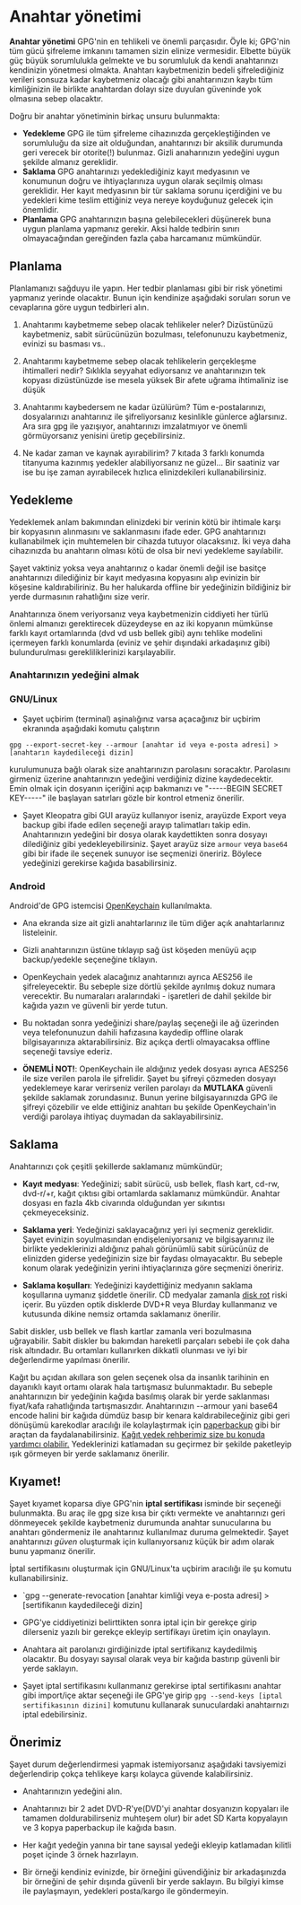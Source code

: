 # Anahtar yönetimi

**Anahtar yönetimi** GPG'nin en tehlikeli ve önemli parçasıdır. Öyle ki; GPG'nin tüm gücü şifreleme imkanını tamamen sizin elinize vermesidir. Elbette büyük güç büyük sorumlulukla gelmekte ve bu sorumluluk da kendi anahtarınızı kendinizin yönetmesi olmakta. Anahtarı kaybetmenizin bedeli şifrelediğiniz verileri sonsuza kadar kaybetmeniz olacağı gibi anahtarınızın kaybı tüm kimliğinizin ile birlikte anahtardan dolayı size duyulan güveninde yok olmasına sebep olacaktır.

Doğru bir anahtar yönetiminin birkaç unsuru bulunmakta:

* __Yedekleme__ GPG ile tüm şifreleme cihazınızda gerçekleştiğinden ve sorumluluğu da size ait olduğundan, anahtarınızı bir aksilik durumunda geri verecek bir otorite(!) bulunmaz. Gizli anaharınızın yedeğini uygun şekilde almanız gereklidir.
* __Saklama__ GPG anahtarınızı yedeklediğiniz kayıt medyasının ve konumunun doğru ve ihtiyaçlarınıza uygun olarak seçilmiş olması gereklidir. Her kayıt medyasının bir tür saklama sorunu içerdiğini ve bu yedekleri kime teslim ettiğiniz veya nereye koyduğunuz gelecek için önemlidir.
* __Planlama__ GPG anahtarınızın başına gelebilecekleri düşünerek buna uygun planlama yapmanız gerekir. Aksi halde tedbirin sınırı olmayacağından gereğinden fazla çaba harcamanız mümkündür.

## Planlama

Planlamanızı sağduyu ile yapın. Her tedbir planlaması gibi bir risk yönetimi yapmanız yerinde olacaktır. Bunun için kendinize aşağıdaki soruları sorun ve cevaplarına göre uygun tedbirleri alın.

1. Anahtarımı kaybetmeme sebep olacak tehlikeler neler?
Dizüstünüzü kaybetmeniz, sabit sürücünüzün bozulması, telefonunuzu kaybetmeniz, evinizi su basması vs..

2. Anahtarımı kaybetmeme sebep olacak tehlikelerin gerçekleşme ihtimalleri nedir?
Sıklıkla seyyahat ediyorsanız ve anahtarınızın tek kopyası dizüstünüzde ise mesela yüksek
Bir afete uğrama ihtimaliniz ise düşük

3. Anahtarımı kaybedersem ne kadar üzülürüm?
Tüm e-postalarınızı, dosyalarınızı anahtarınız ile şifreliyorsanız kesinlikle günlerce ağlarsınız.
Ara sıra gpg ile yazışıyor, anahtarınızı imzalatmıyor ve önemli görmüyorsanız yenisini üretip geçebilirsiniz.

4. Ne kadar zaman ve kaynak ayırabilirim?
7 kıtada 3 farklı konumda titanyuma kazınmış yedekler alabiliyorsanız ne güzel...
Bir saatiniz var ise bu işe zaman ayırabilecek hızlıca elinizdekileri kullanabilirsiniz.

## Yedekleme

Yedeklemek anlam bakımından elinizdeki bir verinin kötü bir ihtimale karşı bir kopyasının alınmasını ve saklanmasını ifade eder. GPG anahtarınızı kullanabilmek için muhtemelen bir cihazda tutuyor olacaksınız. İki veya daha cihazınızda bu anahtarın olması kötü de olsa bir nevi yedekleme sayılabilir.

Şayet vaktiniz yoksa veya anahtarınız o kadar önemli değil ise basitçe anahtarınızı dilediğiniz bir kayıt medyasına kopyasını alıp evinizin bir köşesine kaldırabiliriniz. Bu her halukarda offline bir yedeğinizin bildiğiniz bir yerde durmasının rahatlığını size verir.

Anahtarınıza önem veriyorsanız veya kaybetmenizin ciddiyeti her türlü önlemi almanızı gerektirecek düzeydeyse en az iki kopyanın mümkünse farklı kayıt ortamlarında (dvd vd usb bellek gibi) aynı tehlike modelini içermeyen farklı konumlarda (eviniz ve şehir dışındaki arkadaşınız gibi) bulundurulması gerekliliklerinizi karşılayabilir.

### Anahtarınızın yedeğini almak

### GNU/Linux

* Şayet uçbirim (terminal) aşinalığınız varsa açacağınız bir uçbirim ekranında aşağıdaki komutu çalıştırın

`gpg --export-secret-key --armour [anahtar id veya e-posta adresi] >  [anahtarın kaydedileceği dizin]`

kurulumunuza bağlı olarak size anahtarınızın parolasını soracaktır. Parolasını girmeniz üzerine anahtarınızın yedeğini verdiğiniz dizine kaydedecektir. Emin olmak için dosyanın içeriğini açıp bakmanızı ve "-----BEGIN SECRET KEY-----" ile başlayan satırları gözle bir kontrol etmeniz önerilir.

* Şayet Kleopatra gibi GUI arayüz kullanıyor iseniz, arayüzde Export veya backup gibi ifade edilen seçeneği arayıp talimatları takip edin. Anahtarınızın yedeğini bir dosya olarak kaydettikten sonra dosyayı dilediğiniz gibi yedekleyebilirsiniz. Şayet arayüz size `armour` veya `base64` gibi bir ifade ile seçenek sunuyor ise seçmenizi öneririz. Böylece yedeğinizi gerekirse kağıda basabilirsiniz.

### Android

Android'de GPG istemcisi [OpenKeychain](https://www.openkeychain.org/) kullanılmakta.

* Ana ekranda size ait gizli anahtarlarınız ile tüm diğer açık anahtarlarınız listeleinir.

* Gizli anahtarınızın üstüne tıklayıp sağ üst köşeden menüyü açıp backup/yedekle seçeneğine tıklayın.

* OpenKeychain yedek alacağınız anahtarınızı ayrıca AES256 ile şifreleyecektir. Bu sebeple size dörtlü şekilde ayrılmış dokuz numara verecektir. Bu numaraları aralarındaki - işaretleri de dahil şekilde bir kağıda yazın ve güvenli bir yerde tutun.

* Bu noktadan sonra yedeğinizi share/paylaş seçeneği ile ağ üzerinden veya telefonunuzun dahili hafızasına kaydedip offline olarak bilgisayarınıza aktarabilirsiniz. Biz açıkça dertli olmayacaksa offline seçeneği tavsiye ederiz.

* __ÖNEMLİ NOT!__: OpenKeychain ile aldığınız yedek dosyası ayrıca AES256 ile size verilen parola ile şifrelidir. Şayet bu şifreyi çözmeden dosyayı yedeklemeye karar verirseniz verilen parolayı da **MUTLAKA** güvenli şekilde saklamak zorundasınız. Bunun yerine bilgisayarınızda GPG ile şifreyi çözebilir ve elde ettiğiniz anahtarı bu şekilde OpenKeychain'in verdiği parolaya ihtiyaç duymadan da saklayabilirsiniz.

## Saklama

Anahtarınızı çok çeşitli şekillerde saklamanız mümkündür;

* __Kayıt medyası__: Yedeğinizi; sabit sürücü, usb bellek, flash kart, cd-rw, dvd-r/+r, kağıt çıktısı gibi ortamlarda saklamanız mümkündür. Anahtar dosyası en fazla 4kb civarında olduğundan yer sıkıntısı çekmeyeceksiniz.

* __Saklama yeri__: Yedeğinizi saklayacağınız yeri iyi seçmeniz gereklidir. Şayet evinizin soyulmasından endişeleniyorsanız ve bilgisayarınız ile birlikte yedeklerinizi aldığınız pahalı görünümlü sabit sürücünüz de elinizden giderse yedeğinizin size bir faydası olmayacaktır. Bu sebeple konum olarak yedeğinizin yerini ihtiyaçlarınıza göre seçmenizi öneririz.

* __Saklama koşulları__: Yedeğinizi kaydettiğiniz medyanın saklama koşullarına uymanız şiddetle önerilir. CD medyalar zamanla [disk rot](https://en.wikipedia.org/wiki/Disc_rot) riski içerir. Bu yüzden optik disklerde DVD+R veya Blurday kullanmanız ve kutusunda dikine nemsiz ortamda saklamanız önerilir.

Sabit diskler, usb bellek ve flash kartlar zamanla veri bozulmasına uğrayabilir. Sabit diskler bu bakımdan hareketli parçaları sebebi ile çok daha risk altındadır. Bu ortamları kullanırken dikkatli olunması ve iyi bir değerlendirme yapılması önerilir.

Kağıt bu açıdan akıllara son gelen seçenek olsa da insanlık tarihinin en dayanıklı kayıt ortamı olarak hala tartışmasız bulunmaktadır. Bu sebeple anahtarınızın bir yedeğinin kağıda basılmış olarak bir yerde saklanması fiyat/kafa rahatlığında tartışmasızdır. Anahtarınızın --armour yani base64 encode halini bir kağıda dümdüz basıp bir kenara kaldırabileceğiniz gibi geri dönüşümü karekodlar aracılığı ile kolaylaştırmak için [paperbackup](https://github.com/intra2net/paperbackup) gibi bir araçtan da faydalanabilirsiniz. [Kağıt yedek rehberimiz size bu konuda yardımcı olabilir.](paperbackup/paperbackup.md) Yedeklerinizi katlamadan su geçirmez bir şekilde paketleyip ışık görmeyen bir yerde saklamanız önerilir.

## Kıyamet!

Şayet kıyamet koparsa diye GPG'nin **iptal sertifikası** isminde bir seçeneği bulunmakta. Bu araç ile gpg size kısa bir çıktı vermekte ve anahtarınızı geri dönmeyecek şekilde kaybetmeniz durumunda anahtar sunucularına bu anahtarı göndermeniz ile anahtarınız kullanılmaz duruma gelmektedir. Şayet anahtarınızı *güven* oluşturmak için kullanıyorsanız küçük bir adım olarak bunu yapmanız önerilir.

İptal sertifikasını oluşturmak için GNU/Linux'ta uçbirim aracılığı ile şu komutu kullanabilirsiniz.

* `gpg --generate-revocation [anahtar kimliği veya e-posta adresi] > [sertifikanın kaydedileceği dizin]

* GPG'ye ciddiyetinizi belirttikten sonra iptal için bir gerekçe girip dilerseniz yazılı bir gerekçe ekleyip sertifikayı üretim için onaylayın.

* Anahtara ait parolanızı girdiğinizde iptal sertifikanız kaydedilmiş olacaktır. Bu dosyayı sayısal olarak veya bir kağıda bastırıp güvenli bir yerde saklayın.

* Şayet iptal sertifikasını kullanmanız gerekirse iptal sertifikasını anahtar gibi import/içe aktar seçeneği ile GPG'ye girip `gpg --send-keys [iptal sertifikasının dizini]` komutunu kullanarak sunuculardaki anahtaırnızı iptal edebilirsiniz.

## Önerimiz

Şayet durum değerlendirmesi yapmak istemiyorsanız aşağıdaki tavsiyemizi değerlendirip çokça tehlikeye karşı kolayca güvende kalabilirsiniz.

* Anahtarınızın yedeğini alın.

* Anahtarınızı bir 2 adet DVD-R'ye(DVD'yi anahtar dosyanızın kopyaları ile tamamen doldurabilirseniz muhteşem olur) bir adet SD Karta kopyalayın ve 3 kopya paperbackup ile kağıda basın.

* Her kağıt yedeğin yanına bir tane sayısal yedeği ekleyip katlamadan kilitli poşet içinde 3 örnek hazırlayın.

* Bir örneği kendiniz evinizde, bir örneğini güvendiğiniz bir arkadaşınızda bir örneğini de şehir dışında güvenli bir yerde saklayın. Bu bilgiyi kimse ile paylaşmayın, yedekleri posta/kargo ile göndermeyin.
